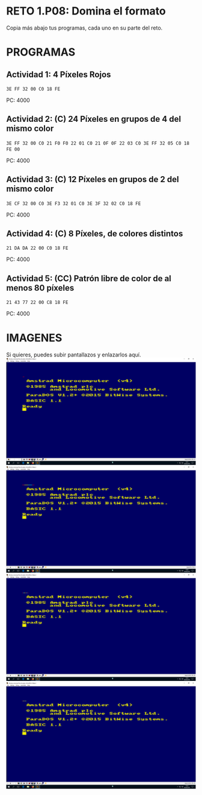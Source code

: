 # RETO 1.P08: Domina el formato
Copia más abajo tus programas, cada uno en su parte del reto.

# PROGRAMAS

## Actividad 1: 4 Píxeles Rojos
```
3E FF 32 00 C0 18 FE
```
PC: 4000

## Actividad 2: (C) 24 Píxeles en grupos de 4 del mismo color
```
3E FF 32 00 C0 21 F0 F0 22 01 C0 21 0F 0F 22 03 C0 3E FF 32 05 C0 18 FE 00
```
PC: 4000

## Actividad 3: (C) 12 Píxeles en grupos de 2 del mismo color
```
3E CF 32 00 C0 3E F3 32 01 C0 3E 3F 32 02 C0 18 FE
```
PC: 4000

## Actividad 4: (C) 8 Píxeles, de colores distintos
```
21 DA DA 22 00 C0 18 FE
```
PC: 4000
## Actividad 5: (CC) Patrón libre de color de al menos 80 píxeles
```
21 43 77 22 00 C8 18 FE
```
PC: 4000

# IMAGENES
Si quieres, puedes subir pantallazos y enlazarlos aquí.
![Actividad 1](/rojo4.png)
![Actividad 2](/colores2.png)
![Actividad 2](/actividad3.png)
![Actividad 2](/actividad4.png)

